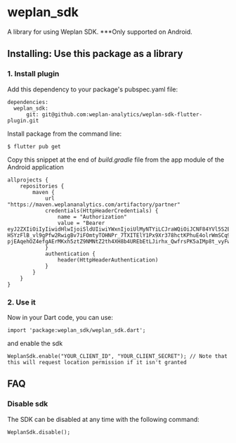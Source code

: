 
# weplan_sdk
A library for using Weplan SDK.
***Only supported on Android.



## Installing: Use this package as a library

### 1. Install plugin

Add this dependency to your package's pubspec.yaml file:

    dependencies:
      weplan_sdk:
          git: git@github.com:weplan-analytics/weplan-sdk-flutter-plugin.git


Install package from the command line:

    $ flutter pub get

Copy this snippet at the end of *build.gradle* file from the app module of the Android application

```
allprojects {
    repositories {
        maven {
            url "https://maven.weplananalytics.com/artifactory/partner"
            credentials(HttpHeaderCredentials) {
                name = "Authorization"
                value = "Bearer eyJ2ZXIiOiIyIiwidHlwIjoiSldUIiwiYWxnIjoiUlMyNTYiLCJraWQiOiJCNF84YVl5S2EzNlhldkwyN0F2NlM1UmlILVRFeVAzeERtSGdXc2luMEQ4In0.eyJzdWIiOiJqZnJ0QDAxZHQ0bWE3OXNrZHg5MWpmdzczMGgwbmttXC91c2Vyc1wvc2VyZ2lvLmxvcGV6QHdlcGxhbmFuYWx5dGljcy5jb20iLCJzY3AiOiJtZW1iZXItb2YtZ3JvdXBzOmRlZmF1bHQgYXBpOioiLCJhdWQiOiJqZnJ0QDAxZHQ0bWE3OXNrZHg5MWpmdzczMGgwbmttIiwiaXNzIjoiamZydEAwMWR0NG1hNzlza2R4OTFqZnc3MzBoMG5rbVwvdXNlcnNcL3BvcnRhbC1tYW5hZ2VyIiwiaWF0IjoxNjI2NDQ5MzM0LCJqdGkiOiI4YTlkMDM0NC0wMjcwLTRjOTUtYjI0Mi1hMzg1MWY3NDc1YTQifQ.MSKnZMdqxYSevKzSmqf78rVq30XgJngMM-HSYzFlB_vl9gPfw2RwigBv7iFOmtyTOHNPr_7TXITElY1Px9Xr378hctKPhuE4olrWmSCq9AcITvnBp_kUY5CChn5L3huekBJEK8yekgJrEFb6jsIFQyMb2wLzUvwzPTRcHI_4EDrOHrcJdzhaHmVTfAEarp2kFgeLXkA78dktH3P5lG-pjEAqehOZ4efgAErMKxh5ztZ9NMNtZ2th4XH8b4UREbEtLJirhx_QwfrsPK5aIMp8t_vyFwnYam3rRqqKAsTYlliyYbxUO1EaknTr7KUsP28PTyuPHYW3ejahw338An0F9w\""
            }
            authentication {
                header(HttpHeaderAuthentication)
            }
        }
    }
}
```

### 2. Use it

Now in your Dart code, you can use:

    import 'package:weplan_sdk/weplan_sdk.dart';

and enable the sdk

    WeplanSdk.enable("YOUR_CLIENT_ID", "YOUR_CLIENT_SECRET"); // Note that this will request location permission if it isn't granted

## FAQ
### Disable sdk

The SDK can be disabled at any time with the following command:

    WeplanSdk.disable();

